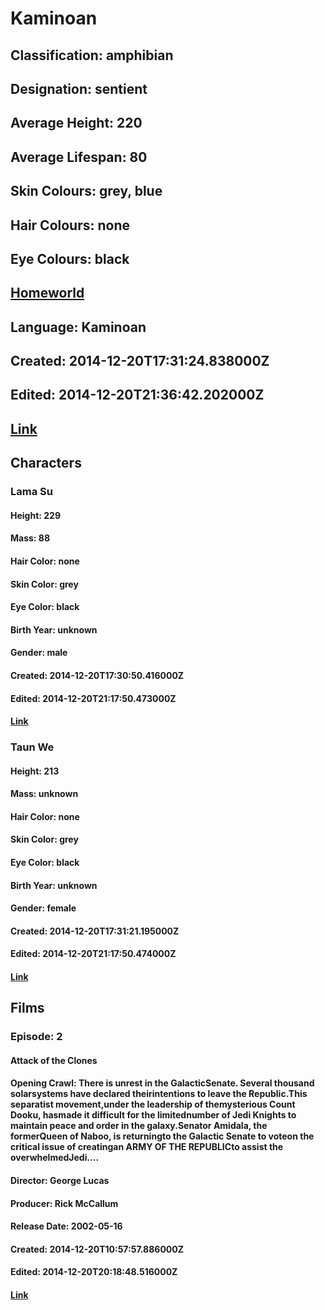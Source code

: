 # Kaminoan
## Classification: amphibian
## Designation: sentient
## Average Height: 220
## Average Lifespan: 80
## Skin Colours: grey, blue
## Hair Colours: none
## Eye Colours: black
## [Homeworld](https://swapi.dev/api/planets/10/)
## Language: Kaminoan
## Created: 2014-12-20T17:31:24.838000Z
## Edited: 2014-12-20T21:36:42.202000Z
## [Link](https://swapi.dev/api/species/32/)
## Characters
### Lama Su
#### Height: 229
#### Mass: 88
#### Hair Color: none
#### Skin Color: grey
#### Eye Color: black
#### Birth Year: unknown
#### Gender: male
#### Created: 2014-12-20T17:30:50.416000Z
#### Edited: 2014-12-20T21:17:50.473000Z
#### [Link](https://swapi.dev/api/people/72/)
### Taun We
#### Height: 213
#### Mass: unknown
#### Hair Color: none
#### Skin Color: grey
#### Eye Color: black
#### Birth Year: unknown
#### Gender: female
#### Created: 2014-12-20T17:31:21.195000Z
#### Edited: 2014-12-20T21:17:50.474000Z
#### [Link](https://swapi.dev/api/people/73/)
## Films
### Episode: 2
#### Attack of the Clones
#### Opening Crawl: There is unrest in the GalacticSenate. Several thousand solarsystems have declared theirintentions to leave the Republic.This separatist movement,under the leadership of themysterious Count Dooku, hasmade it difficult for the limitednumber of Jedi Knights to maintain peace and order in the galaxy.Senator Amidala, the formerQueen of Naboo, is returningto the Galactic Senate to voteon the critical issue of creatingan ARMY OF THE REPUBLICto assist the overwhelmedJedi....
#### Director: George Lucas
#### Producer: Rick McCallum
#### Release Date: 2002-05-16
#### Created: 2014-12-20T10:57:57.886000Z
#### Edited: 2014-12-20T20:18:48.516000Z
#### [Link](https://swapi.dev/api/films/5/)